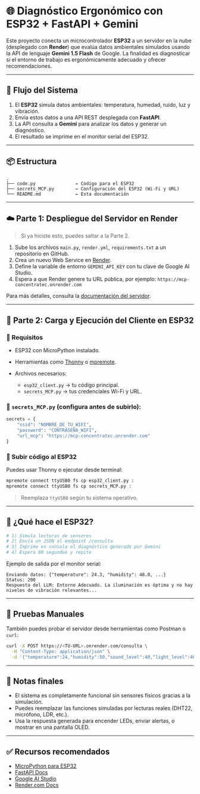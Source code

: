 # 🌐 Diagnóstico Ergonómico con ESP32 + FastAPI + Gemini

Este proyecto conecta un microcontrolador **ESP32** a un servidor en la nube (desplegado con **Render**) que evalúa datos ambientales simulados usando la API de lenguaje **Gemini 1.5 Flash** de Google. La finalidad es diagnosticar si el entorno de trabajo es ergonómicamente adecuado y ofrecer recomendaciones.

---

## 🔁 Flujo del Sistema

1. El **ESP32** simula datos ambientales: temperatura, humedad, ruido, luz y vibración.
2. Envía estos datos a una API REST desplegada con **FastAPI**.
3. La API consulta a **Gemini** para analizar los datos y generar un diagnóstico.
4. El resultado se imprime en el monitor serial del ESP32.

---

## 📦 Estructura

```
.
├── code.py               ← Código para el ESP32
├── secrets_MCP.py        ← Configuración del ESP32 (Wi-Fi y URL)
└── README.md             ← Esta documentación
```

---

## ☁️ Parte 1: Despliegue del Servidor en Render

> Si ya hiciste esto, puedes saltar a la Parte 2.

1. Sube los archivos `main.py`, `render.yml`, `requirements.txt` a un repositorio en GitHub.
2. Crea un nuevo Web Service en [Render](https://render.com).
3. Define la variable de entorno `GEMINI_API_KEY` con tu clave de Google AI Studio.
4. Espera a que Render genere tu URL pública, por ejemplo:
   `https://mcp-concentratec.onrender.com`

Para más detalles, consulta la [documentación del servidor](MCP-RENDER.md).

---

## 📡 Parte 2: Carga y Ejecución del Cliente en ESP32

### 🔧 Requisitos

* ESP32 con MicroPython instalado.
* Herramientas como [Thonny](https://thonny.org/) o [mpremote](https://docs.micropython.org/en/latest/reference/mpremote.html).
* Archivos necesarios:

  * `esp32_client.py` → tu código principal.
  * `secrets_MCP.py` → tus credenciales Wi-Fi y URL.

### 📁 `secrets_MCP.py` (configura antes de subirlo):

```python
secrets = {
    "ssid": "NOMBRE_DE_TU_WIFI",
    "password": "CONTRASEÑA_WIFI",
    "url_mcp": "https://mcp-concentratec.onrender.com"
}
```

### 🚀 Subir código al ESP32

Puedes usar Thonny o ejecutar desde terminal:

```bash
mpremote connect ttyUSB0 fs cp esp32_client.py :
mpremote connect ttyUSB0 fs cp secrets_MCP.py :
```

> Reemplaza `ttyUSB0` según tu sistema operativo.

---

## 🧠 ¿Qué hace el ESP32?

```python
# 1) Simula lecturas de sensores
# 2) Envía un JSON al endpoint /consulta
# 3) Imprime en consola el diagnóstico generado por Gemini
# 4) Espera 60 segundos y repite
```

Ejemplo de salida por el monitor serial:

```
Enviando datos: {"temperature": 24.3, "humidity": 48.0, ...}
Status: 200
Respuesta del LLM: Entorno Adecuado. La iluminación es óptima y no hay niveles de vibración relevantes...
```

---

## 🧪 Pruebas Manuales

También puedes probar el servidor desde herramientas como Postman o `curl`:

```bash
curl -X POST https://<TU-URL>.onrender.com/consulta \
  -H "Content-Type: application/json" \
  -d '{"temperature":24,"humidity":50,"sound_level":40,"light_level":400,"vibration_level":0.2}'
```

---

## 📌 Notas finales

* El sistema es completamente funcional sin sensores físicos gracias a la simulación.
* Puedes reemplazar las funciones simuladas por lecturas reales (DHT22, micrófono, LDR, etc.).
* Usa la respuesta generada para encender LEDs, enviar alertas, o mostrar en una pantalla OLED.

---

## ✅ Recursos recomendados

* [MicroPython para ESP32](https://micropython.org/download/esp32/)
* [FastAPI Docs](https://fastapi.tiangolo.com/)
* [Google AI Studio](https://aistudio.google.com/)
* [Render.com Docs](https://render.com/docs)
